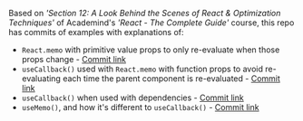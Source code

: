 Based on *'Section 12: A Look Behind the Scenes of React & Optimization Techniques'* of Academind's *'React - The Complete Guide'* course, this repo has commits of examples with explanations of:

* `React.memo` with primitive value props to only re-evaluate when those props change - [Commit link](https://github.com/jro31/react-memo-demo/commit/49c0321926798553ceffd9f04432f58ad0db5850)
* `useCallback()` used with `React.memo` with function props to avoid re-evaluating each time the parent component is re-evaluated - [Commit link](https://github.com/jro31/react-memo-demo/commit/d40aca7e8119d3f61b15ff5da8d58152694efa55)
* `useCallback()` when used with dependencies - [Commit link](https://github.com/jro31/react-memo-demo/commit/b5c53a3f3d881d6612fd16d62f7f4f7e6f6e5857)
* `useMemo()`, and how it's different to `useCallback()` - [Commit link](https://github.com/jro31/react-memo-demo/commit/b9eec322cff49d846e7e2e462fd394a7e3f5637a)
